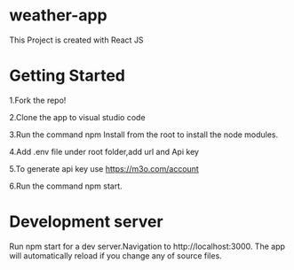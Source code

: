 # weather-app


This Project is created with React JS

# Getting Started

1.Fork the repo!

2.Clone the app to visual studio code

3.Run the command npm Install from the root to install the node modules.

4.Add .env file under root folder,add url and Api key

5.To generate api key use https://m3o.com/account

6.Run the command npm start.

# Development server
Run npm start for a dev server.Navigation to http://localhost:3000. The app will automatically reload if you change any of source files.
